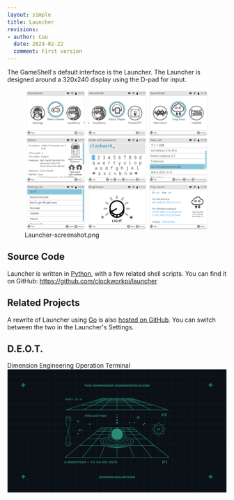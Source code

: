 ```yaml
---
layout: simple
title: Launcher
revisions:
- author: Cuu 
  date: 2024-02-22
  comment: First version
---
```

The GameShell's default interface is the Launcher. The Launcher is
designed around a 320x240 display using the D-pad for input.

<figure>
<img src="img/Launcher-screenshot.png" title="Launcher-screenshot.png" />
<figcaption>Launcher-screenshot.png</figcaption>
</figure>

## Source Code

Launcher is written in [Python](https://www.python.org/), with a few
related shell scripts. You can find it on GitHub:
<https://github.com/clockworkpi/launcher>

## Related Projects

A rewrite of Launcher using [Go](https://golang.org/) is also [hosted on
GitHub](https://github.com/clockworkpi/launchergo). You can switch
between the two in the Launcher's Settings.

## D.E.O.T.

Dimension Engineering Operation Terminal ![](img/DEOT.jpg "DEOT.jpg")

